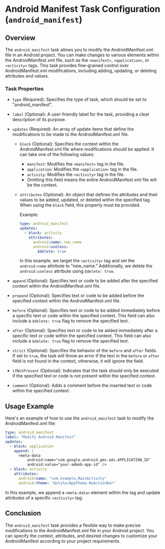 Android Manifest Task Configuration (`android_manifest`)
================================================

Overview
--------

The `android_manifest` task allows you to modify the AndroidManifest.xml file in an Android project. You can make changes to various elements within the AndroidManifest.xml file, such as the `<manifest>`, `<application>`, or `<activity>` tags. This task provides fine-grained control over AndroidManifest.xml modifications, including adding, updating, or deleting attributes and values.

### Task Properties

-   `type` (Required): Specifies the type of task, which should be set to "android_manifest".
-   `label` (Optional): A user-friendly label for the task, providing a clear description of its purpose.
-   `updates` (Required): An array of update items that define the modifications to be made to the AndroidManifest.xml file.
    -   `block` (Optional): Specifies the context within the AndroidManifest.xml file where modifications should be applied. It can take one of the following values:
        -   `manifest`: Modifies the `<manifest>` tag in the file.
        -   `application`: Modifies the `<application>` tag in the file.
        -   `activity`: Modifies the `<activity>` tag in the file.
        -   Omitting this field means the entire AndroidManifest.xml file will be the context.
    -   `attributes` (Optional): An object that defines the attributes and their values to be added, updated, or deleted within the specified tag. When using the `block` field, this property must be provided.

         Example:
        ```yaml
        type: android_manifest
        updates:
          - block: activity
            attributes:
              android:name: new_name
              android:useless:
                $delete: true
        ```

        In this example, we target the `<activity>` tag and set the `android:name` attribute to "new_name." Additionally, we delete the `android:useless` attribute using `$delete: true`.

-   `append` (Optional): Specifies text or code to be added after the specified context within the AndroidManifest.xml file.
-   `prepend` (Optional): Specifies text or code to be added before the specified context within the AndroidManifest.xml file.
-   `before` (Optional): Specifies text or code to be added immediately before a specific text or code within the specified context. This field can also include a `$delete: true` flag to remove the specified text.
-   `after` (Optional): Specifies text or code to be added immediately after a specific text or code within the specified context. This field can also include a `$delete: true` flag to remove the specified text.
-   `strict` (Optional): Specifies the behavior of the `before` and `after` fields. If set to `true`, the task will throw an error if the text in the `before` or `after` field is not found in the context, otherwise, it will ignore the field.
-   `ifNotPresent` (Optional): Indicates that the task should only be executed if the specified text or code is not present within the specified context.
-   `comment` (Optional): Adds a comment before the inserted text or code within the specified context.

Usage Example
-------------

Here's an example of how to use the `android_manifest` task to modify the AndroidManifest.xml file:
```yaml
type: android_manifest
label: "Modify Android Manifest"
updates:
  - block: application
    append: |
      <meta-data
          android:name="com.google.android.gms.ads.APPLICATION_ID"
          android:value="your-admob-app-id" />
  - block: activity
    attributes:
      android:name: "com.example.MainActivity"
      android:theme: "@style/AppTheme.NoActionBar"
```

In this example, we append a `<meta-data>` element within the <application> tag and update attributes of a specific `<activity>` tag.

Conclusion
----------

The `android_manifest` task provides a flexible way to make precise modifications to the AndroidManifest.xml file in your Android project. You can specify the context, attributes, and desired changes to customize your AndroidManifest according to your project requirements.
